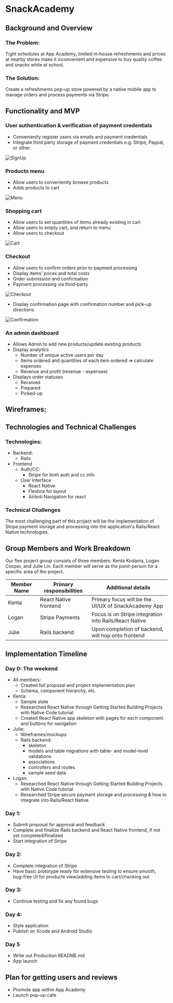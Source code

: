 # SnackAcademy

## Background and Overview
### The Problem:
Tight schedules at App Academy, limited in-house refreshments and prices at nearby stores make it inconvenient and expensive to buy quality coffee and snacks while at school.

### The Solution:
Create a refreshments pop-up store powered by a native mobile app to manage orders and process payments via Stripe.

## Functionality and MVP
### User authentication & verification of payment credentials
- Conveniently register users via emails and payment credentials
- Integrate third party storage of payment credentials e.g. Stripe, Paypal, or other.

![SignUp][signup]

### Products menu
- Allow users to conveniently browse products
- Adds products to cart

![Menu][menu]

### Shopping cart
- Allow users to set quantities of items already existing in cart
- Allow users to empty cart, and return to menu
- Allow users to checkout

![Cart][cart]

### Checkout
- Allow users to confirm orders prior to payment processing
- Display items’ prices and total costs
- Order submission and confirmation
- Payment processing via third-party

![Checkout][checkout]

- Display confirmation page with confirmation number and pick-up directions

![Confirmation][confirmation]


### An admin dashboard
- Allows Admin to add new products/update existing products
- Display analytics
  - Number of unique active users per day
  - Items ordered and quantities of each item ordered => calculate expenses
  - Revenue and profit (revenue - expenses)
- Displays order statuses
  - Received
  - Prepared
  - Picked-up

## Wireframes:


## Technologies and Technical Challenges
### Technologies:
- Backend:
  - Rails
- Frontend
  - Auth/CC:
    - Stripe for both auth and cc info
  - User Interface
    - React Native
    - Flexbox for layout
    - Airbnb Navigation for react

### Technical Challenges
The most challenging part of this project will be the implementation of Stripe payment storage and processing into the application's Rails/React Native technologies.

## Group Members and Work Breakdown
Our flex project group consists of three members: Kenta Kodama, Logan Cooper,
and Julie Lin. Each member will serve as the point-person for a specific area of the project.

|Member Name|Primary responsibilities|Additional details|
|---|---|---|
|Kenta|React Native frontend|Primary focus will be the UI/UX of SnackAcademy App|
|Logan|Stripe Payments|Focus is on Stripe integration into Rails/React Native|
|Julie|Rails backend|Upon completion of backend, will hop onto frontend|

## Implementation Timeline

### Day 0: The weekend
- All members:
  - Created full proposal and project implementation plan
  - Schema, component hierarchy, etc.
- Kenta:
  - Sample state
  - Researched React Native through Getting Started Building Projects with Native Code tutorial
  - Created React Native app skeleton with pages for each component and buttons for navigation
- Julie:
  - Wireframes/mockups
  - Rails backend:
    - skeleton
    - models and table migrations with table- and model-level validations
    - associations
    - controllers and routes
    - sample seed data
- Logan:
  - Researched React Native through Getting Started Building Projects with Native Code tutorial
  - Researched Stripe secure payment storage and processing & how to integrate into Rails/React Native

### Day 1:
- Submit proposal for approval and feedback
- Complete and finalize Rails backend and React Native frontend, if not yet completed/finalized
- Start integration of Stripe

### Day 2:
- Complete integration of Stripe
- Have basic prototype ready for extensive testing to ensure smooth, bug-free UI for products view/adding items to cart/checking out

### Day 3:
- Continue testing and fix any found bugs

### Day 4:
- Style application
- Publish on Xcode and Android Studio

### Day 5
- Write out Production README.md
- App launch

## Plan for getting users and reviews
- Promote app within App Academy
- Launch pop-up cafe

[signup]: https://github.com/julielin0812/snack-academy/blob/master/docs/wireframe/iPhone%2067%20%E2%80%93%201.png?raw=true

[menu]: https://github.com/julielin0812/snack-academy/blob/master/docs/wireframe/iPhone%2067%20%E2%80%93%202.png?raw=true

[cart]: https://github.com/julielin0812/snack-academy/blob/master/docs/wireframe/iPhone%2067%20%E2%80%93%203.png?raw=true

[checkout]: https://github.com/julielin0812/snack-academy/blob/master/docs/wireframe/iPhone%2067%20%E2%80%93%204.png?raw=true

[confirmation]: https://github.com/julielin0812/snack-academy/blob/master/docs/wireframe/iPhone%2067%20%E2%80%93%205.png?raw=true
